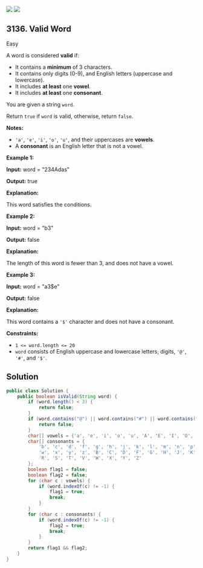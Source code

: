 [![](https://img.shields.io/github/stars/javadev/LeetCode-in-Java?label=Stars&style=flat-square)](https://github.com/javadev/LeetCode-in-Java)
[![](https://img.shields.io/github/forks/javadev/LeetCode-in-Java?label=Fork%20me%20on%20GitHub%20&style=flat-square)](https://github.com/javadev/LeetCode-in-Java/fork)

## 3136\. Valid Word

Easy

A word is considered **valid** if:

*   It contains a **minimum** of 3 characters.
*   It contains only digits (0-9), and English letters (uppercase and lowercase).
*   It includes **at least** one **vowel**.
*   It includes **at least** one **consonant**.

You are given a string `word`.

Return `true` if `word` is valid, otherwise, return `false`.

**Notes:**

*   `'a'`, `'e'`, `'i'`, `'o'`, `'u'`, and their uppercases are **vowels**.
*   A **consonant** is an English letter that is not a vowel.

**Example 1:**

**Input:** word = "234Adas"

**Output:** true

**Explanation:**

This word satisfies the conditions.

**Example 2:**

**Input:** word = "b3"

**Output:** false

**Explanation:**

The length of this word is fewer than 3, and does not have a vowel.

**Example 3:**

**Input:** word = "a3$e"

**Output:** false

**Explanation:**

This word contains a `'$'` character and does not have a consonant.

**Constraints:**

*   `1 <= word.length <= 20`
*   `word` consists of English uppercase and lowercase letters, digits, `'@'`, `'#'`, and `'$'`.

## Solution

```java
public class Solution {
    public boolean isValid(String word) {
        if (word.length() < 3) {
            return false;
        }
        if (word.contains("@") || word.contains("#") || word.contains("$")) {
            return false;
        }
        char[] vowels = {'a', 'e', 'i', 'o', 'u', 'A', 'E', 'I', 'O', 'U'};
        char[] consonants = {
            'b', 'c', 'd', 'f', 'g', 'h', 'j', 'k', 'l', 'm', 'n', 'p', 'q', 'r', 's', 't', 'v',
            'w', 'x', 'y', 'z', 'B', 'C', 'D', 'F', 'G', 'H', 'J', 'K', 'L', 'M', 'N', 'P', 'Q',
            'R', 'S', 'T', 'V', 'W', 'X', 'Y', 'Z'
        };
        boolean flag1 = false;
        boolean flag2 = false;
        for (char c : vowels) {
            if (word.indexOf(c) != -1) {
                flag1 = true;
                break;
            }
        }
        for (char c : consonants) {
            if (word.indexOf(c) != -1) {
                flag2 = true;
                break;
            }
        }
        return flag1 && flag2;
    }
}
```